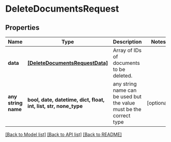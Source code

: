 # DeleteDocumentsRequest


## Properties
Name | Type | Description | Notes
------------ | ------------- | ------------- | -------------
**data** | [**[DeleteDocumentsRequestData]**](DeleteDocumentsRequestData.md) | Array of IDs of documents to be deleted. | 
**any string name** | **bool, date, datetime, dict, float, int, list, str, none_type** | any string name can be used but the value must be the correct type | [optional]

[[Back to Model list]](../README.md#documentation-for-models) [[Back to API list]](../README.md#documentation-for-api-endpoints) [[Back to README]](../README.md)


